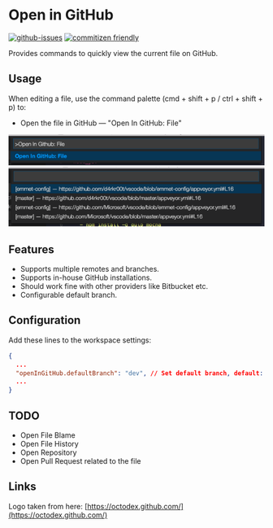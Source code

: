 # Open in GitHub

[![github-issues](https://img.shields.io/github/issues/d4rkr00t/vscode-open-in-github.svg)](https://github.com/d4rkr00t/vscode-open-in-github/issues)
[![commitizen friendly](https://img.shields.io/badge/commitizen-friendly-brightgreen.svg)](http://commitizen.github.io/cz-cl)

Provides commands to quickly view the current file on GitHub.

## Usage
When editing a file, use the command palette (cmd + shift + p / ctrl + shift + p) to:

* Open the file in GitHub — "Open In GitHub: File"

![Commands](assets/commands.png)
![Multiple remotes](assets/multiple-remotes-and-branches.png)

## Features

* Supports multiple remotes and branches.
* Supports in-house GitHub installations.
* Should work fine with other providers like Bitbucket etc.
* Configurable default branch.

## Configuration

Add these lines to the workspace settings:

```json
{
  ...
  "openInGitHub.defaultBranch": "dev", // Set default branch, default: master
  ...
}
```

## TODO
* Open File Blame
* Open File History
* Open Repository
* Open Pull Request related to the file

## Links

Logo taken from here: [https://octodex.github.com/](https://octodex.github.com/)
